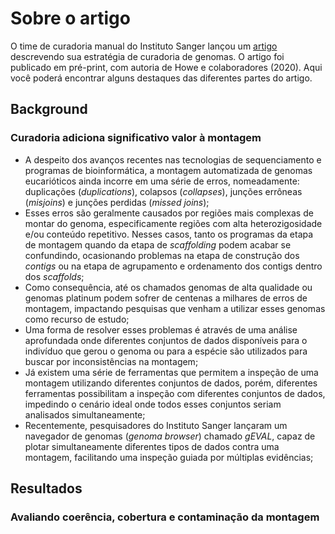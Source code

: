 # Sobre o artigo   
O time de curadoria manual do Instituto Sanger lançou um [artigo]((https://doi.org/10.1101/2020.08.12.247734)) descrevendo sua estratégia de curadoria de genomas. O artigo foi publicado em pré-print, com autoria de Howe e colaboradores (2020). Aqui você poderá encontrar alguns destaques das diferentes partes do artigo.  

## Background  
### Curadoria adiciona significativo valor à montagem  
* A despeito dos avanços recentes nas tecnologias de sequenciamento e programas de bioinformática, a montagem automatizada de genomas eucarióticos ainda incorre em uma série de erros, nomeadamente: duplicações (*duplications*), colapsos (*collapses*), junções errôneas (*misjoins*) e junções perdidas (*missed joins*);  
* Esses erros são geralmente causados por regiões mais complexas de montar do genoma, especificamente regiões com alta heterozigosidade e/ou conteúdo repetitivo. Nesses casos, tanto os programas da etapa de montagem quando da etapa de *scaffolding* podem acabar se confundindo, ocasionando problemas na etapa de construção dos *contigs* ou na etapa de agrupamento e ordenamento dos contigs dentro dos *scaffolds*;  
* Como consequência, até os chamados genomas de alta qualidade ou genomas platinum podem sofrer de centenas a milhares de erros de montagem, impactando pesquisas que venham a utilizar esses genomas como recurso de estudo;  
* Uma forma de resolver esses problemas é através de uma análise aprofundada onde diferentes conjuntos de dados disponíveis para o indivíduo que gerou o genoma ou para a espécie são utilizados para buscar por inconsistências na montagem;  
* Já existem uma série de ferramentas que permitem a inspeção de uma montagem utilizando diferentes conjuntos de dados, porém, diferentes ferramentas possibilitam a inspeção com diferentes conjuntos de dados, impedindo o cenário ideal onde todos esses conjuntos seriam analisados simultaneamente;  
* Recentemente, pesquisadores do Instituto Sanger lançaram um navegador de genomas (*genoma browser*) chamado *gEVAL*, capaz de plotar simultaneamente diferentes tipos de dados contra uma montagem, facilitando uma inspeção guiada por múltiplas evidências;  

## Resultados  
### Avaliando coerência, cobertura e contaminação da montagem


